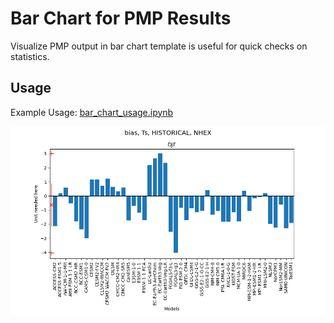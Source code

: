 # Bar Chart for PMP Results

Visualize PMP output in bar chart template is useful for quick checks on statistics.

## Usage

Example Usage: [bar_chart_usage.ipynb](./bar_chart_usage.ipynb)

![plot](./example_plot/ts_historical_bias_1panel_djf_NHEX.png)